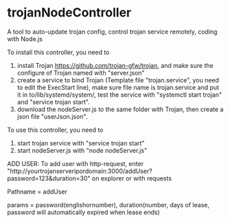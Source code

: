 # trojanNodeController
A tool to auto-update trojan config, control trojan service remotely, coding with Node.js

To install this controller, you need to 
1. install Trojan https://github.com/trojan-gfw/trojan, and make sure the configure of Trojan named with "server.json"
2. create a service to bind Trojan (Template file "trojan.service", you need to edit the ExecStart line), make sure file name is trojan.service and put it in to/lib/systemd/system/, test the service with "systemctl start trojan" and "service trojan start".
3. download the nodeServer.js to the same folder with Trojan, then create a json file "userJson.json".

To use this controller, you need to
1. start trojan service with "service trojan start"
2. start nodeServer.js with "node nodeServer.js"

ADD USER:
To add user with http-request, enter "http://yourtrojanserveripordomain:3000/addUser?password=123&duration=30" on explorer or with requests

Pathname = addUser

params = password(englishornumber), duration(number, days of lease, password will automatically expired when lease ends)

